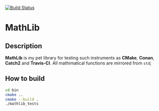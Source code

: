 [![Build Status](https://travis-ci.org/zaurilla/MathLib.svg?branch=master)](https://travis-ci.org/zaurilla/MathLib)

# MathLib

## Description

**MathLib** is my pet library for testing such instruments as **CMake**, **Conan**, **Catch2** and **Travis-CI**. All mathimatical functions are mirrored from `std`;

## How to build
```bash
cd bin
cmake ..
cmake --build .
./mathlib_tests
```
